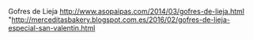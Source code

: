Gofres de Lieja	http://www.asopaipas.com/2014/03/gofres-de-lieja.html	"http://merceditasbakery.blogspot.com.es/2016/02/gofres-de-lieja-especial-san-valentin.html
